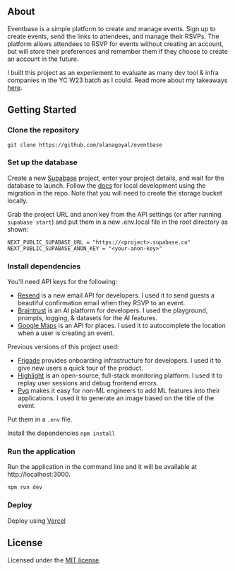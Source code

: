 ## About

Eventbase is a simple platform to create and manage events. Sign up to create events, send the links to attendees, and manage their RSVPs. The platform allows attendees to RSVP for events without creating an account, but will store their preferences and remember them if they choose to create an account in the future.

I built this project as an experiement to evaluate as many dev tool & infra companies in the YC W23 batch as I could. Read more about my takeaways [here](https://basecase.vc/blog/building-with-the-batch-w23).

## Getting Started

### Clone the repository

`git clone https://github.com/alanagoyal/eventbase`

### Set up the database
        
Create a new [Supabase](https://app.supabase.com/) project, enter your project details, and wait for the database to launch. Follow the [docs](https://supabase.com/docs/guides/cli/local-development) for local development using the migration in the repo. Note that you will need to create the storage bucket locally. 

Grab the project URL and anon key from the API settings (or after running `supabase start`) and put them in a new .env.local file in the root directory as shown:

```
NEXT_PUBLIC_SUPABASE_URL = "https://<project>.supabase.co"
NEXT_PUBLIC_SUPABASE_ANON_KEY = "<your-anon-key>"
```

### Install dependencies

You'll need API keys for the following:
- [Resend](https://resend.com/) is a new email API for developers. I used it to send guests a beautiful confirmation email when they RSVP to an event.
- [Braintrust](https://www.braintrust.dev/) is an AI platform for developers. I used the playground, prompts, logging, & datasets for the AI features.
- [Google Maps](https://developers.google.com/maps) is an API for places. I used it to autocomplete the location when a user is creating an event.

Previous versions of this project used:
- [Frigade](https://frigade.com/) provides onboarding infrastructure for developers. I used it to give new users a quick tour of the product.
- [Highlight](https://highlight.io/) is an open-source, full-stack monitoring platform. I used it to replay user sessions and debug frontend errors.
- [Pyq](https://www.pyqai.com/) makes it easy for non-ML engineers to add ML features into their applications. I used it to generate an image based on the title of the event.

Put them in a `.env` file.

Install the dependencies
`npm install`

### Run the application

Run the application in the command line and it will be available at http://localhost:3000.

`npm run dev`

### Deploy

Deploy using [Vercel](https://vercel.com)

## License

Licensed under the [MIT license](https://github.com/alanagoyal/eventbase/blob/main/LICENSE.md).
